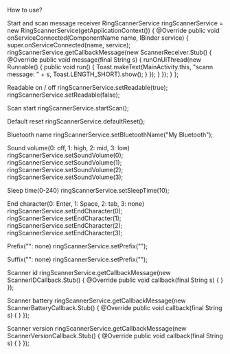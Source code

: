 How to use?

Start and scan message receiver
RingScannerService ringScannerService = new RingScannerService(getApplicationContext()) {
    @Override
    public void onServiceConnected(ComponentName name, IBinder service) {
        super.onServiceConnected(name, service);
        ringScannerService.getCallbackMessage(new ScannerReceiver.Stub() {
            @Override
            public void message(final String s) {
                runOnUiThread(new Runnable() {
                    public void run() {
                        Toast.makeText(MainActivity.this, "scann message: " + s, Toast.LENGTH_SHORT).show();
                    }
                });
            }
        });
    }
};


Readable on / off
ringScannerService.setReadable(true);
ringScannerService.setReadable(false);

Scan start
ringScannerService.startScan();

Default reset
ringScannerService.defaultReset();

Bluetooth name
ringScannerService.setBluetoothName("My Bluetooth");

Sound volume(0: off, 1: high, 2: mid, 3: low)
ringScannerService.setSoundVolume(0);
ringScannerService.setSoundVolume(1);
ringScannerService.setSoundVolume(2);
ringScannerService.setSoundVolume(3);

Sleep time(0-240)
ringScannerService.setSleepTime(10);

End character(0: Enter, 1: Space, 2: tab, 3: none)
ringScannerService.setEndCharacter(0);
ringScannerService.setEndCharacter(1);
ringScannerService.setEndCharacter(2);
ringScannerService.setEndCharacter(3);

Prefix("": none)
ringScannerService.setPrefix("");

Suffix("": none)
ringScannerService.setPrefix("");

Scanner id
ringScannerService.getCallbackMessage(new ScannerIDCallback.Stub() {
    @Override
    public void callback(final String s) {
    }
});

Scanner battery
ringScannerService.getCallbackMessage(new ScannerBatteryCallback.Stub() {
    @Override
    public void callback(final String s) {
    }
});

Scanner version
ringScannerService.getCallbackMessage(new ScannerVersionCallback.Stub() {
    @Override
    public void callback(final String s) {
    }
});





